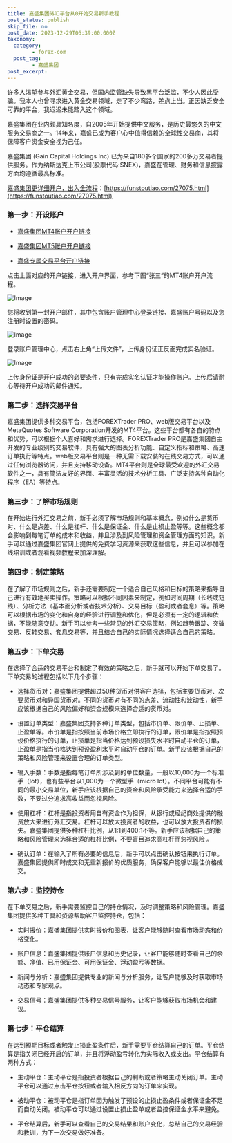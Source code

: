 ```yaml
---
title: 嘉盛集团外汇平台从0开始交易新手教程
post_status: publish
skip_file: no
post_date: 2023-12-29T06:39:00.000Z
taxonomy:
  category:
        - forex-com
  post_tag:
        - 嘉盛集团
post_excerpt: 
---
```

许多人渴望参与外汇黄金交易，但国内监管缺失导致黑平台泛滥，不少人因此受骗。我本人也曾寻求进入黄金交易领域，走了不少弯路，差点上当。正因缺乏安全可靠的平台，我迟迟未能踏入这个领域。

嘉盛集团在业内颇具知名度，自2005年开始提供中文服务，是历史最悠久的中文服务交易商之一。14年来，嘉盛已成为客户心中值得信赖的全球性交易商，其将保障客户资金安全视为己任。

嘉盛集团 (Gain Capital Holdings Inc) 已为来自180多个国家的200多万交易者提供服务。作为纳斯达克上市公司(股票代码:SNEX)，嘉盛在管理、财务和信息披露方面均遵循最高标准。

[嘉盛集团更详细开户，出入金流程](https://funstoutiao.com/27075.html)：[https://funstoutiao.com/27075.html](https://funstoutiao.com/27075.html)

### 第一步：开设账户

* [嘉盛集团MT4账户开户链接](https://s.ssgg.net/jsmt4)

* [嘉盛集团MT5账户开户链接](https://s.ssgg.net/jsmt5)

* [嘉盛专属交易平台开户链接](https://s.ssgg.net/js)

点击上面对应的开户链接，进入开户界面，参考下图“张三”的MT4账户开户流程。

![Image](https://prod-files-secure.s3.us-west-2.amazonaws.com/39ed1227-6d7d-4570-be36-9ccd4a2c4241/7a167aea-686b-400d-af59-4e18eb607a40/640.png?X-Amz-Algorithm=AWS4-HMAC-SHA256&X-Amz-Content-Sha256=UNSIGNED-PAYLOAD&X-Amz-Credential=ASIAZI2LB4664PWBBRL2%2F20250916%2Fus-west-2%2Fs3%2Faws4_request&X-Amz-Date=20250916T161312Z&X-Amz-Expires=3600&X-Amz-Security-Token=IQoJb3JpZ2luX2VjEBcaCXVzLXdlc3QtMiJGMEQCIB1JRZtQgZ%2BMzT2x6WUjwL2%2B2F1aNleHM%2FZS7HDcfhLxAiBxUm9FUxls5JW2vtpYue8BoajKxXFBlZQrziNC%2FQ6hZCqIBAiQ%2F%2F%2F%2F%2F%2F%2F%2F%2F%2F8BEAAaDDYzNzQyMzE4MzgwNSIMEJ%2BCydhbVYm5QAvHKtwDNGLvVQzWOqRbSXDVByrA3%2B4x3qkkrd4AnqkvHy0dP0vsOj8uAf83xSmpei8tbX0O1ZkiLFetoEheIyeRLe%2BDYpvxLggTgtilGt61Vdp2pXbW%2Fxc3mIBWpbd5RD6yu%2F%2BejAj16Pg3S3zWqk3FCFLUsUyj5qJNJThkUSuZAXa9mk93wI5AFeL%2FrEAvvSFMHTF5hyVotpC91GQ8btP5Msh1%2FPS%2BbZTZ4De5BjL4tjQlKDUba0SujkC5O9Ld6fN5rKlG8Vk6h%2FkeNbB9Pmj5dcUd%2F73IB53ajxpg7LLuXsiFBLYS5pAi0eVP1RofbU24pPoi9jDtLZ%2BUFKSyDAF0baCvTgx77j4Bmt00jBj3K%2FgeOYLvw1k0KHZdRxYAqdQoL5PWPOUws45rM2lRHCx6E1KvI5GOzs%2FSt6JunEvy40Qc2y6rBxcldUdPnqbegzwEYmo0j71fh0bni4MZ%2BbUcDwxdn2VNMbzfyGEeVDq00qBmQSxgSGEQbiG%2B7DPXvT8lxahFcRcleAfeIlwfs%2FEHn0zQqtjkD9HRuyc73aJR%2B7t9oQMHej6qYUMKLHAJUv4Wqgk8gFKpI13RvYjazk4vMoNq2oQ0Jzx2sq7CTwIbfcIoVB4ZwHSawhuhxMoe4PswluilxgY6pgHbokLqzCXdBOaujE2rCjRw1mQWlC5gY88Zx5Sfw7CACXD1mwPGAm41DweV8MNhJyRxnoXxK4Ag00C8LHy0xt2G36Am6ueXN%2Fr4W4QXF4xDcXwLXOvsqDTI5KpXEq4Mt6U711i6381r6f9yFGTPQSJHIP9V4Fu7tG1CGXofvi2tfTsGPU0gN3G9TV6qiV2yllWklKjcjTtxLyAQqipsfGp53w9mkZen&X-Amz-Signature=876ae11b60769a225df40137ab190dcfe72bf588115c042701cfe48a0ba926fd&X-Amz-SignedHeaders=host&x-amz-checksum-mode=ENABLED&x-id=GetObject)

您将收到第一封开户邮件，其中包含账户管理中心登录链接、嘉盛账户号码以及您注册时设置的密码。

![Image](https://prod-files-secure.s3.us-west-2.amazonaws.com/39ed1227-6d7d-4570-be36-9ccd4a2c4241/eaa1c6b3-2877-4284-a0e1-530e222c27fb/image.png?X-Amz-Algorithm=AWS4-HMAC-SHA256&X-Amz-Content-Sha256=UNSIGNED-PAYLOAD&X-Amz-Credential=ASIAZI2LB4664PWBBRL2%2F20250916%2Fus-west-2%2Fs3%2Faws4_request&X-Amz-Date=20250916T161312Z&X-Amz-Expires=3600&X-Amz-Security-Token=IQoJb3JpZ2luX2VjEBcaCXVzLXdlc3QtMiJGMEQCIB1JRZtQgZ%2BMzT2x6WUjwL2%2B2F1aNleHM%2FZS7HDcfhLxAiBxUm9FUxls5JW2vtpYue8BoajKxXFBlZQrziNC%2FQ6hZCqIBAiQ%2F%2F%2F%2F%2F%2F%2F%2F%2F%2F8BEAAaDDYzNzQyMzE4MzgwNSIMEJ%2BCydhbVYm5QAvHKtwDNGLvVQzWOqRbSXDVByrA3%2B4x3qkkrd4AnqkvHy0dP0vsOj8uAf83xSmpei8tbX0O1ZkiLFetoEheIyeRLe%2BDYpvxLggTgtilGt61Vdp2pXbW%2Fxc3mIBWpbd5RD6yu%2F%2BejAj16Pg3S3zWqk3FCFLUsUyj5qJNJThkUSuZAXa9mk93wI5AFeL%2FrEAvvSFMHTF5hyVotpC91GQ8btP5Msh1%2FPS%2BbZTZ4De5BjL4tjQlKDUba0SujkC5O9Ld6fN5rKlG8Vk6h%2FkeNbB9Pmj5dcUd%2F73IB53ajxpg7LLuXsiFBLYS5pAi0eVP1RofbU24pPoi9jDtLZ%2BUFKSyDAF0baCvTgx77j4Bmt00jBj3K%2FgeOYLvw1k0KHZdRxYAqdQoL5PWPOUws45rM2lRHCx6E1KvI5GOzs%2FSt6JunEvy40Qc2y6rBxcldUdPnqbegzwEYmo0j71fh0bni4MZ%2BbUcDwxdn2VNMbzfyGEeVDq00qBmQSxgSGEQbiG%2B7DPXvT8lxahFcRcleAfeIlwfs%2FEHn0zQqtjkD9HRuyc73aJR%2B7t9oQMHej6qYUMKLHAJUv4Wqgk8gFKpI13RvYjazk4vMoNq2oQ0Jzx2sq7CTwIbfcIoVB4ZwHSawhuhxMoe4PswluilxgY6pgHbokLqzCXdBOaujE2rCjRw1mQWlC5gY88Zx5Sfw7CACXD1mwPGAm41DweV8MNhJyRxnoXxK4Ag00C8LHy0xt2G36Am6ueXN%2Fr4W4QXF4xDcXwLXOvsqDTI5KpXEq4Mt6U711i6381r6f9yFGTPQSJHIP9V4Fu7tG1CGXofvi2tfTsGPU0gN3G9TV6qiV2yllWklKjcjTtxLyAQqipsfGp53w9mkZen&X-Amz-Signature=7439387dc7bf4b4c3867d1337931852f9016db6c61026cb0f361626ce7c4bfcf&X-Amz-SignedHeaders=host&x-amz-checksum-mode=ENABLED&x-id=GetObject)

登录账户管理中心，点击右上角“上传文件”，上传身份证正反面完成实名验证。

![Image](https://prod-files-secure.s3.us-west-2.amazonaws.com/39ed1227-6d7d-4570-be36-9ccd4a2c4241/54090639-09fc-46b4-a135-e0289f707147/image.png?X-Amz-Algorithm=AWS4-HMAC-SHA256&X-Amz-Content-Sha256=UNSIGNED-PAYLOAD&X-Amz-Credential=ASIAZI2LB4664PWBBRL2%2F20250916%2Fus-west-2%2Fs3%2Faws4_request&X-Amz-Date=20250916T161312Z&X-Amz-Expires=3600&X-Amz-Security-Token=IQoJb3JpZ2luX2VjEBcaCXVzLXdlc3QtMiJGMEQCIB1JRZtQgZ%2BMzT2x6WUjwL2%2B2F1aNleHM%2FZS7HDcfhLxAiBxUm9FUxls5JW2vtpYue8BoajKxXFBlZQrziNC%2FQ6hZCqIBAiQ%2F%2F%2F%2F%2F%2F%2F%2F%2F%2F8BEAAaDDYzNzQyMzE4MzgwNSIMEJ%2BCydhbVYm5QAvHKtwDNGLvVQzWOqRbSXDVByrA3%2B4x3qkkrd4AnqkvHy0dP0vsOj8uAf83xSmpei8tbX0O1ZkiLFetoEheIyeRLe%2BDYpvxLggTgtilGt61Vdp2pXbW%2Fxc3mIBWpbd5RD6yu%2F%2BejAj16Pg3S3zWqk3FCFLUsUyj5qJNJThkUSuZAXa9mk93wI5AFeL%2FrEAvvSFMHTF5hyVotpC91GQ8btP5Msh1%2FPS%2BbZTZ4De5BjL4tjQlKDUba0SujkC5O9Ld6fN5rKlG8Vk6h%2FkeNbB9Pmj5dcUd%2F73IB53ajxpg7LLuXsiFBLYS5pAi0eVP1RofbU24pPoi9jDtLZ%2BUFKSyDAF0baCvTgx77j4Bmt00jBj3K%2FgeOYLvw1k0KHZdRxYAqdQoL5PWPOUws45rM2lRHCx6E1KvI5GOzs%2FSt6JunEvy40Qc2y6rBxcldUdPnqbegzwEYmo0j71fh0bni4MZ%2BbUcDwxdn2VNMbzfyGEeVDq00qBmQSxgSGEQbiG%2B7DPXvT8lxahFcRcleAfeIlwfs%2FEHn0zQqtjkD9HRuyc73aJR%2B7t9oQMHej6qYUMKLHAJUv4Wqgk8gFKpI13RvYjazk4vMoNq2oQ0Jzx2sq7CTwIbfcIoVB4ZwHSawhuhxMoe4PswluilxgY6pgHbokLqzCXdBOaujE2rCjRw1mQWlC5gY88Zx5Sfw7CACXD1mwPGAm41DweV8MNhJyRxnoXxK4Ag00C8LHy0xt2G36Am6ueXN%2Fr4W4QXF4xDcXwLXOvsqDTI5KpXEq4Mt6U711i6381r6f9yFGTPQSJHIP9V4Fu7tG1CGXofvi2tfTsGPU0gN3G9TV6qiV2yllWklKjcjTtxLyAQqipsfGp53w9mkZen&X-Amz-Signature=44b544c36cdd963a4fb04dc836df626746296be0fc5355478787cf0eef336720&X-Amz-SignedHeaders=host&x-amz-checksum-mode=ENABLED&x-id=GetObject)

上传身份证是开户成功的必要条件，只有完成实名认证才能操作账户。上传后请耐心等待开户成功的邮件通知。

### 第二步：选择交易平台

嘉盛集团提供多种交易平台，包括FOREXTrader PRO、web版交易平台以及MetaQuotes Software Corporation开发的MT4平台。这些平台都有各自的特点和优势，可以根据个人喜好和需求进行选择。FOREXTrader PRO是嘉盛集团自主开发的专业级别的交易软件，具有强大的图表分析功能、自定义指标和策略、高速订单执行等特点。web版交易平台则是一种无需下载安装的在线交易方式，可以通过任何浏览器访问，并且支持移动设备。MT4平台则是全球最受欢迎的外汇交易软件之一，具有简洁友好的界面、丰富灵活的技术分析工具、广泛支持各种自动化程序（EA）等特点。

### 第三步：了解市场规则

在开始进行外汇交易之前，新手必须了解市场规则和基本概念，例如什么是货币对、什么是点差、什么是杠杆、什么是保证金、什么是止损止盈等等。这些概念都会影响到每笔订单的成本和收益，并且涉及到风险管理和资金管理方面的知识。新手可以通过嘉盛集团官网上提供的免费学习资源来获取这些信息，并且可以参加在线培训或者观看视频教程来加深理解。

### 第四步：制定策略

在了解了市场规则之后，新手还需要制定一个适合自己风格和目标的策略来指导自己进行有效地买卖操作。策略可以根据不同因素来制定，例如时间周期（长线或短线）、分析方法（基本面分析或者技术分析）、交易目标（盈利或者套息）等。策略可以根据市场的变化和自身的经验进行调整和优化，但是必须有一定的逻辑和依据，不能随意变动。新手可以参考一些常见的外汇交易策略，例如趋势跟踪、突破交易、反转交易、套息交易等，并且结合自己的实际情况选择适合自己的策略。

### 第五步：下单交易

在选择了合适的交易平台和制定了有效的策略之后，新手就可以开始下单交易了。下单交易的过程包括以下几个步骤：

* 选择货币对：嘉盛集团提供超过50种货币对供客户选择，包括主要货币对、次要货币对和异国货币对。不同的货币对有不同的点差、流动性和波动性，新手应该根据自己的风险偏好和资金规模来选择合适的货币对。

* 设置订单类型：嘉盛集团支持多种订单类型，包括市价单、限价单、止损单、止盈单等。市价单是指按照当前市场价格立即执行的订单，限价单是指按照预设价格执行的订单，止损单是指当价格达到预设损失水平时自动平仓的订单，止盈单是指当价格达到预设盈利水平时自动平仓的订单。新手应该根据自己的策略和风险管理来设置合理的订单类型。

* 输入手数：手数是指每笔订单所涉及到的单位数量，一般以10,000为一个标准手（lot），也有些平台以1,000为一个微型手（micro lot）。不同平台可能有不同的最小交易单位，新手应该根据自己的资金和风险承受能力来选择合适的手数，不要过分追求高收益而忽视风险。

* 使用杠杆：杠杆是指投资者用自有资金作为担保，从银行或经纪商处提供的融资放大来进行外汇交易。杠杆可以放大投资者的收益，也可以放大投资者的损失。嘉盛集团提供多种杠杆比例，从1:1到400:1不等。新手应该根据自己的策略和风险管理来选择合适的杠杆比例，不要盲目追求高杠杆而忽视风险 。

* 确认订单：在输入了所有必要的信息后，新手可以点击确认按钮来执行订单。嘉盛集团提供即时成交和无重新报价的优质服务，确保客户能够以最佳价格成交。

### 第六步：监控持仓

在下单交易之后，新手需要监控自己的持仓情况，及时调整策略和风险管理。嘉盛集团提供多种工具和资源帮助客户监控持仓，包括：

* 实时报价：嘉盛集团提供实时报价和图表，让客户能够随时查看市场动态和价格变化。

* 账户信息：嘉盛集团提供账户信息和历史记录，让客户能够随时查看自己的余额、净值、已用保证金、可用保证金、浮动盈亏等数据。

* 新闻与分析：嘉盛集团提供专业的新闻与分析服务，让客户能够及时获取市场动态和专家观点。

* 交易信号：嘉盛集团提供多种交易信号服务，让客户能够获取市场机会和建议。

### 第七步：平仓结算

在达到预期目标或者触发止损止盈条件后，新手需要平仓结算自己的订单。平仓结算是指关闭已经开启的订单，并且将浮动盈亏转化为实际收入或支出。平仓结算有两种方式：

* 主动平仓：主动平仓是指投资者根据自己的判断或者策略主动关闭订单。主动平仓可以通过点击平仓按钮或者输入相反方向的订单来实现。

* 被动平仓：被动平仓是指订单因为触发了预设的止损止盈条件或者保证金不足而自动关闭。被动平仓可以通过设置止损止盈单或者监控保证金水平来避免。

* 平仓结算后，新手可以查看自己的交易结果和账户变化，总结自己的交易经验和教训，为下一次交易做好准备。
